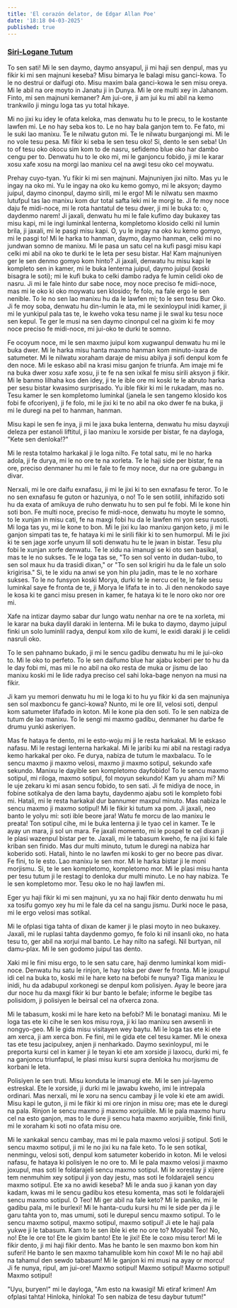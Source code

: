 ```yaml
---
title: 'El corazón delator, de Edgar Allan Poe'
date: '18:18 04-03-2025'
published: true
---
```


### [Siri-Logane Tutum](Siri-Logane%2520Tutum.pdf)

To sen sati! Mi le sen daymo, daymo ansyapul, ji mi haji sen denpul, mas yu fikir ki mi sen majnuni keseba? Misu bimarya le balagi misu ganci-kowa. To le no destrui or daifugi oto. Misu maxim bala ganci-kowa le sen misu oreya. Mi le abil na ore moyto in Janatu ji in Dunya. Mi le ore multi xey in Jahanom. Finto, mi sen majnuni kemaner? Am jui-ore, ji am jui ku mi abil na kemo trankwilo ji mingu loga tas yu total hikaye.

Mi no jixi ku idey le ofata keloka, mas denwatu hu to le precu, to le kostante lawfen mi. Le no hay seba kos to. Le no hay bala ganjon tem to. Fe fato, mi le suki lao manixu. Te le nilwatu guton mi. Te le nilwatu burganjongi mi. Mi le no vole tesu pesa. Mi fikir ki seba le sen tesu oko! Si, dento le sen seba! Un to of tesu oko okocu sim kom to de nasru, sefidemo blue oko har dambo cengu per to. Denwatu hu to le oko mi, mi le ganjoncu fobido, ji mi le karar xosu xafe xosu na morgi lao manixu cel na awgi tesu oko cel moywatu.

Prehay cuyo-tyan. Yu fikir ki mi sen majnuni. Majnuniyen jixi nilto. Mas yu le ingay na oko mi. Yu le ingay na oko ku kemo gomyo, mi le aksyon; daymo juipul, daymo cinonpul, daymo sirili, mi le ergo! Mi le nilwatu sen maxmo lutufpul tas lao manixu kom dur total safta leki mi le morgi te. Ji fe moy noce daju fe midi-noce, mi le rota hantatul de tesu dwer, ji mi le buka to: o, daydenmo narem! Ji jaxali, denwatu hu mi le fale kufimo day bukaxey tas misu kapi, mi le ingi luminkal lenterna, kompletomo klosido celki nil lumin brila, ji jaxali, mi le pasgi misu kapi. O, yu le ingay na oko ku kemo gomyo, mi le pasgi to! Mi le harka to hanman, daymo, daymo hanman, celki mi no jundwan somno de manixu. Mi le pasa un satu cel na kufi pasgi misu kapi celki mi abil na oko te durki te le leta per sesu bistar. Ha! Kam majnuniyen ger le sen denmo gomyo kom hinto? Ji jaxali, denwatu hu misu kapi le kompleto sen in kamer, mi le buka lenterna juipul, daymo juipul (koski bisagra le soti); mi le kufi buka to celki dambo radya fe lumin celidi oko de nasru. Ji mi le fale hinto dur sabe noce, moy noce preciso fe midi-noce, mas mi le oko ki oko moywatu sen klosido; fe folo, na fale ergo le sen nenible. To le no sen lao manixu hu da le lawfen mi; to le sen tesu Bur Oko. Ji fe moy soba, denwatu hu din-lumin le ata, mi le sexinloypul inidi kamer, ji mi le yunkipul pala tas te, le kweho voka tesu name ji le swal ku tesu noce sen kepul. Te ger le musi na sen daymo cinonpul cel na gixim ki fe moy noce preciso fe midi-noce, mi jui-oko te durki te somno.

Fe ocoyum noce, mi le sen maxmo juipul kom xugwanpul denwatu hu mi le buka dwer. Mi le harka misu hanta maxmo hanman kom minuto-ixara de satumeter. Mi le nilwatu xoraham daraje de misu abilya ji sofi denpul kom fe den noce. Mi le eskaso abil na krasi misu ganjon fe triunfa. Am imaje mi fe na buka dwer xosu xafe xosu, ji te fe na sen ixikal fe misu sirili aksyon ji fikir. Mi le banmo lilhaha kos den idey, ji te le ible ore mi koski te le abruto harka per sesu bistar kwasimo surprisado. Yu ible fikir ki mi le rukadam, mas no. Tesu kamer le sen kompletomo luminkal (janela le sen tangemo klosido kos fobi fe ofcoriyen), ji fe folo, mi le jixi ki te no abil na oko dwer fe na buka, ji mi le duregi na pel to hanman, hanman.

Misu kapi le sen fe inya, ji mi le jaxa buka lenterna, denwatu hu misu dayxuji deleza per estanoli liftitul, ji lao manixu le xorside per bistar, fe na dayloga, "Kete sen denloka!?"

Mi le resta totalmo harkakal ji le loga nilto. Fe total satu, mi le no harka adola, ji fe durya, mi le no ore te na xorleta. Te le haji side per bistar, fe na ore, preciso denmaner hu mi le fale to fe moy noce, dur na ore gubangu in divar.

Nerxali, mi le ore daifu exnafasu, ji mi le jixi ki to sen exnafasu fe teror. To le no sen exnafasu fe guton or hazuniya, o no! To le sen sotilil, inhifazido soti hu da exata of amikuya de ruho denwatu hu to sen pul fe fobi. Mi le kone hin soti bon. Fe multi noce, preciso fe midi-noce, denwatu hu moyte le somno, to le xunjan in misu cati, fe na maxgi fobi hu da le lawfen mi yon sesu rusoti. Mi loga tas yu, mi le kone to bon. Mi le jixi ku lao manixu ganjon keto, ji mi le ganjon simpati tas te, fe hataya ki mi le sirili fikir ki to sen humorpul. Mi le jixi ki te sen jage xorfe unyum lil soti denwatu hu te le jwan in bistar. Tesu plu fobi le xunjan xorfe denwatu. Te le xidu na imanugi se ki oto sen basikal, mas te le no sukses. Te le loga tas se, "To sen sol vento in dudan-tubo, to sen sol maux hu da trasidi dixan," or "To sen sol krigiri hu da le fale un solo krigirisa." Si, te le xidu na anwi se yon hin plu jadin, mas te le no xorhare sukses. To le no funsyon koski Morya, durki te le nercu cel te, le fale sesu luminkal saye fe fronta de te, ji Morya le lifafa te in to. Ji den nenokodo saye le kosa ki te ganci misu presen in kamer, fe hataya ki te le noro oko nor ore mi.

Xafe na intizar daymo sabar dur lungo watu nenhar na ore te na xorleta, mi le karar na buka daylil daraki in lenterna. Mi le buka to daymo, daymo juipul finki un solo luminlil radya, denpul kom xilo de kumi, le exidi daraki ji le celidi nasruli oko.

To le sen pahnamo bukado, ji mi le sencu gadibu denwatu hu mi le jui-oko to. Mi le oko to perfeto. To le sen daifumo blue har ajabu koberi per to hu da le day fobi mi, mas mi le no abil na oko resta de muka or jismu de lao manixu koski mi le lide radya preciso cel sahi loka-bage nenyon na musi na fikir.

Ji kam yu memori denwatu hu mi le loga ki to hu yu fikir ki da sen majnuniya sen sol maxboncu fe ganci-kowa? Nunto, mi le ore lil, velosi soti, denpul kom satumeter lifafado in koton. Mi le kone pia den soti. To le sen nabiza de tutum de lao manixu. To le sengi mi maxmo gadibu, denmaner hu darbe fe drumu yunki askeriyen.

Mas fe hataya fe dento, mi le esto-woju mi ji le resta harkakal. Mi le eskaso nafasu. Mi le restagi lenterna harkakal. Mi le jaribi ku mi abil na restagi radya kemo harkakal per oko. Fe durya, nabiza de tutum le maxbalacu. To le sencu maxmo ji maxmo velosi, maxmo ji maxmo sotipul, sekundo xafe sekundo. Manixu le dayible sen kompletomo dayfobido! To le sencu maxmo sotipul, mi riloga, maxmo sotipul, fol moyun sekundo! Kam yu aham mi? Mi le uje zekaru ki mi asan sencu fobido, to sen sati. Ji fe midiya de noce, in fobine sotikalya de den lama baytu, daydenmo ajabu soti le kompleto fobi mi. Hatali, mi le resta harkakal dur bannumer maxpul minuto. Mas nabiza le sencu maxmo ji maxmo sotipul! Mi le fikir ki tutum xa pom. Ji jaxali, neo banto le yolyu mi: soti ible beore jara! Watu fe morcu de lao manixu le preata! Ton sotipul cihe, mi le buka lenterna ji le tyao cel in kamer. Te le ayay un mara, ji sol un mara. Fe jaxali momento, mi le pospel te cel dixan ji le plasi wazenpul bistar per te. Jaxali, mi le tabasum kweho, fe na jixi ki fale kriban sen finido. Mas dur multi minuto, tutum le duregi na nabiza har koberido soti. Hatali, hinto le no lawfen mi koski to ger no beore pas divar. Fe fini, to le esto. Lao manixu le sen mor. Mi le harka bistar ji le moni morjismu. Si, te le sen kompletomo, kompletomo mor. Mi le plasi misu hanta per tesu tutum ji le restagi to denloka dur multi minuto. Le no hay nabiza. Te le sen kompletomo mor. Tesu oko le no haji lawfen mi.

Eger yu haji fikir ki mi sen majnuni, yu xa no haji fikir dento denwatu hu mi xa tosifu gomyo xey hu mi le fale da cel na sangu jismu. Durki noce le pasa, mi le ergo velosi mas sotikal.

Mi le ofplasi tiga tahta of dixan de kamer ji le plasi moyto in neo bukaxey. Jaxali, mi le ruplasi tahta daydenmo gomyo, fe folo ki nil insanli oko, no hata tesu to, ger abil na xorjui mal banto. Le hay nilto na safegi. Nil burtyan, nil damu-plax. Mi le sen godomo juipul tas dento.

Xaki mi le fini misu ergo, to le sen satu care, haji denmo luminkal kom midi-noce. Denwatu hu satu le rinjon, le hay toka per dwer fe fronta. Mi le joxupul idi cel na buka to, koski mi le hare keto na befobi fe nunya? Tiga manixu le inidi, hu da adabupul xorkonegi se denpul kom polisiyen. Ayay le beore jara dur noce hu da maxgi fikir ki bur banto le befale; informe le begibe tas polisidom, ji polisiyen le beirsal cel na ofxerca zona.

Mi le tabasum, koski mi le hare keto na befobi? Mi le bonatagi manixu. Mi le loga tas ete ki cihe le sen kos misu roya, ji ki lao manixu sen awsenli in nongyo-geo. Mi le gida misu visitayen wey baytu. Mi le loga tas ete ki ete am xerca, ji am xerca bon. Fe fini, mi le gida ete cel tesu kamer. Mi le onexa tas ete tesu jacipulxey, anjen ji nenharkado. Daymo sexinloypul, mi le preporta kursi cel in kamer ji le teyan ki ete am xorside ji laxocu, durki mi, fe na ganjoncu triunfapul, le plasi misu kursi supra denloka hu morjismu de korbani le leta.

Polisiyen le sen truti. Misu konduta le imanugi ete. Mi le sen jui-layemo estreskal. Ete le xorside, ji durki mi le jawabu kweho, imi le intrepala ordinari. Mas nerxali, mi le xoru na sencu cambay ji le vole ki ete am awidi. Misu kapi le guton, ji mi le fikir ki mi ore rinjon in misu ore; mas ete le duregi na pala. Rinjon le sencu maxmo ji maxmo xorjuiible. Mi le pala maxmo huru cel na esto ganjon, mas to le dure ji sencu hata maxmo xorjuiible, finki finili, mi le xoraham ki soti no ofata misu ore.

Mi le xankakal sencu cambay, mas mi le pala maxmo velosi ji sotipul. Soti le sencu maxmo sotipul, ji mi le no jixi ku na fale keto. To le sen sotikal, nenmingu, velosi soti, denpul kom satumeter koberido in koton. Mi le velosi nafasu, fe hataya ki polisiyen le no ore to. Mi le pala maxmo velosi ji maxmo joxupul, mas soti le foldarajeli sencu maxmo sotipul. Mi le xorestay ji xijere tem nenmuhim xey sotipul ji yon day jestu, mas soti le foldarajeli sencu maxmo sotipul. Ete xa no awidi keseba? Mi le anda suo ji kanan yon day kadam, kwas mi le sencu gadibu kos etesu komenta, mas soti le foldarajeli sencu maxmo sotipul. O Teo! Mi ger abil na fale keto? Mi le paniko, mi le gadibu pala, mi le burlexi! Mi le hanta-cudu kursi hu mi le side per da ji le garu tahta yon to, mas umumi, soti le durepul sencu maxmo sotipul. To le sencu maxmo sotipul, maxmo sotipul, maxmo sotipul! Ji ete le haji pala yukwe ji le tabasum. Kam to le sen ible ki ete no ore to? Moyabil Teo! No, no! Ete le ore to! Ete le gixim banto! Ete le jixi! Ete le coxo misu teror! Mi le fikir dento, ji mi haji fikir dento. Mas he banto le sen maxmo bon kom hin suferi! He banto le sen maxmo tahamulible kom hin coxo! Mi le no haji abil na tahamul den sewdo tabasum! Mi le ganjon ki mi musi na ayay or morcu! Ji fe nunya, ripul, am jui-ore! Maxmo sotipul! Maxmo sotipul! Maxmo sotipul! Maxmo sotipul!

"Uyu, buryen!" mi le dayloga, "Am esto na kwasigi! Mi etiraf krimen! Am ofplasi tahta! Hinloka, hinloka! To sen nabiza de tesu daybur tutum!"